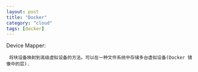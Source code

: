 ```yaml
---
layout: post
title: "Docker"
category: "cloud"
tags: [docker]
---
```


Device Mapper:

     将块设备映射到高级虚拟设备的方法。可以在一种文件系统中存储多台虚拟设备(Docker 镜像中的层).

